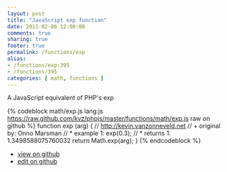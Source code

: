 ```yaml
---
layout: post
title: "JavaScript exp function"
date: 2011-02-06 12:00:00
comments: true
sharing: true
footer: true
permalink: /functions/exp
alias:
- /functions/exp:395
- /functions/395
categories: [ math, functions ]
---
```

A JavaScript equivalent of PHP's exp
<!-- more -->
{% codeblock math/exp.js lang:js https://raw.github.com/kvz/phpjs/master/functions/math/exp.js raw on github %}
function exp (arg) {
    // http://kevin.vanzonneveld.net
    // +   original by: Onno Marsman
    // *     example 1: exp(0.3);
    // *     returns 1: 1.3498588075760032
    return Math.exp(arg);
}
{% endcodeblock %}
<ul>
 <li><a href="https://github.com/kvz/phpjs/blob/master/functions/math/exp.js">view on github</a></li>
 <li><a href="https://github.com/kvz/phpjs/edit/master/functions/math/exp.js">edit on github</a></li>
</ul>
